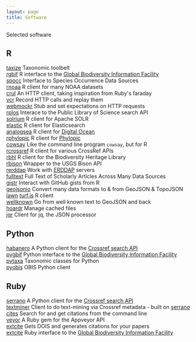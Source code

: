 ```yaml
---
layout: page
title: Software
---
```


Selected software

## R

[taxize](https://github.com/ropensci/taxize) <i class="fa fa-chevron-right"></i> Taxonomic toolbelt<br>
[rgbif](https://github.com/ropensci/rgbif) <i class="fa fa-chevron-right"></i> R interface to the [Global Biodiversity Information Facility](https://www.gbif.org/)<br>
[spocc](https://github.com/ropensci/spocc) <i class="fa fa-chevron-right"></i> Interface to Species Occurrence Data Sources<br>
[rnoaa](https://github.com/sckott/rnoaa) <i class="fa fa-chevron-right"></i> R client for many NOAA datasets<br>
[crul](https://github.com/ropensci/crul) <i class="fa fa-chevron-right"></i> An HTTP client, taking inspiration from Ruby's faraday<br>
[vcr](https://github.com/ropensci/vcr) <i class="fa fa-chevron-right"></i> Record HTTP calls and replay them<br>
[webmockr](https://github.com/ropensci/webmockr) <i class="fa fa-chevron-right"></i> Stub and set expectations on HTTP requests<br>
[rplos](https://github.com/ropensci/rplos) <i class="fa fa-chevron-right"></i> Interace to the Public Library of Science search API<br>
[solrium](https://github.com/ropensci/solrium) <i class="fa fa-chevron-right"></i> R client for Apache SOLR<br>
[elastic](https://github.com/ropensci/elastic) <i class="fa fa-chevron-right"></i> R client for Elasticsearch<br>
[analogsea](https://github.com/sckott/analogsea) <i class="fa fa-chevron-right"></i> R client for [Digital Ocean](https://www.digitalocean.com/)<br>
[rphylopic](https://github.com/sckott/rphylopic) <i class="fa fa-chevron-right"></i> R client for [Phylopic](http://phylopic.org/)<br>
[cowsay](https://github.com/sckott/cowsay) <i class="fa fa-chevron-right"></i> Like the command line program `cowsay`, but for R<br>
[rcrossref](https://github.com/ropensci/rcrossref) <i class="fa fa-chevron-right"></i> R client for various CrossRef APIs<br>
[rbhl](https://github.com/ropensci/rbhl) <i class="fa fa-chevron-right"></i> R client for the Biodiversity Heritage Library<br>
[rbison](https://github.com/ropensci/rbison) <i class="fa fa-chevron-right"></i> Wrapper to the USGS Bison API<br>
[rerddap](https://github.com/ropensci/rerddap) <i class="fa fa-chevron-right"></i> Work with [ERDDAP](http://upwell.pfeg.noaa.gov/erddap/index.html) servers<br>
[fulltext](https://github.com/ropensci/fulltext) <i class="fa fa-chevron-right"></i> Full Text of Scholarly Articles Across Many Data Sources<br>
[gistr](https://github.com/ropensci/gistr) <i class="fa fa-chevron-right"></i> Interact with GitHub gists from R<br>
[geojsonio](https://github.com/ropensci/geojsonio) <i class="fa fa-chevron-right"></i> Convert many data formats to & from GeoJSON & TopoJSON<br>
[lawn](https://github.com/ropensci/lawn) <i class="fa fa-chevron-right"></i> [turf.js](http://turfjs.org/) R client<br>
[wellknown](https://github.com/ropensci/wellknown) <i class="fa fa-chevron-right"></i> Go from well known text to GeoJSON and back<br>
[hoardr](https://github.com/ropensci/hoardr) <i class="fa fa-chevron-right"></i> Manage cached files<br>
[jqr](https://github.com/ropensci/jqr) <i class="fa fa-chevron-right"></i> Client for jq, the JSON processor<br>


## Python

[habanero](https://github.com/sckott/habanero) <i class="fa fa-chevron-right"></i> A Python client for the [Crossref search API][crapi]<br>
[pygbif](https://github.com/sckott/pygbif) <i class="fa fa-chevron-right"></i> Python interface to the [Global Biodiversity Information Facility](https://www.gbif.org/)<br>
[pytaxa](https://github.com/sckott/pytaxa) <i class="fa fa-chevron-right"></i> Taxonomic classes for Python<br>
[pyobis](https://github.com/sckott/pyobis) <i class="fa fa-chevron-right"></i> OBIS Python client

## Ruby

[serrano](https://github.com/sckott/serrano) <i class="fa fa-chevron-right"></i> A Python client for the [Crossref search API][crapi]<br>
[textminer](https://github.com/sckott/textminer) <i class="fa fa-chevron-right"></i> Client to do text-mining via Crossref metadata - built on [serrano](https://github.com/sckott/serrano)<br>
[cites](https://github.com/sckott/cites) <i class="fa fa-chevron-right"></i> Search for and get citations from the command line<br>
[veyor](https://github.com/sckott/veyor) <i class="fa fa-chevron-right"></i> A Ruby gem for the Appveyor API<br>
[extcite](https://github.com/sckott/extcite) <i class="fa fa-chevron-right"></i> Gets DOIS and generates citations for your papers<br>
[extcite](https://github.com/sckott/gbifrb) <i class="fa fa-chevron-right"></i> Ruby interface to the [Global Biodiversity Information Facility](https://www.gbif.org/)

[crapi]: https://github.com/CrossRef/rest-api-doc/blob/master/rest_api.md

